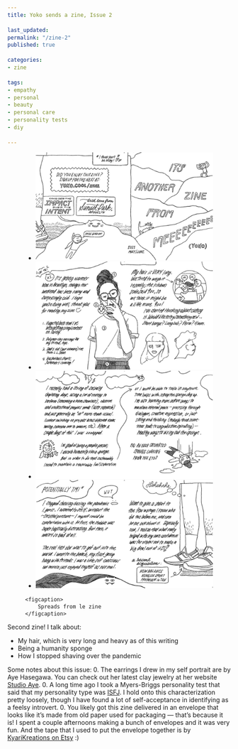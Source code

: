 ```yaml
---
title: Yoko sends a zine, Issue 2

last_updated: 
permalink: "/zine-2"
published: true

categories:
- zine

tags:
- empathy
- personal
- beauty
- personal care
- personality tests
- diy

---
```

<figure>
    <ul id="zine-2" class="slideshow"><!-- Need to give slideshows their own ids to use multiple in one page -->
        <li class="slide"><img src="/assets/images/2021-06-13-cover.jpg" alt="A jpg export of the front and back cover. The front says: It’s another zine from meeeeeeeeee (Yoko). The back says: Consider the impact over the intent. There is a drawing of me hugging a blobby cat." /></li>
        <li class="slide"><img src="/assets/images/2021-06-13-1.jpg" alt="A jpg export of the first spread. I talk about my hair. There is a funny drawing of me and Kevin in the kitchen trying to use a kitchen scale to weigh my hair lol" /></li>
        <li class="slide"><img src="/assets/images/2021-06-13-2.jpg" alt="A jpg export of the second spread. I talk about being socially tapped. There is a drawing of me lying on the ground with tears coming out of my eyes labeled: Fig. An oversaturated sponge leaks from the eyes." /></li>
        <li class="slide"><img src="/assets/images/2021-06-13-3.jpg" alt="A jpg export of the third spread. I talk about how I stopped shaving my legs, and there’s a drawing of my hairy legs wearing a new pair of New Balances I bought over the summer. Bonus fact for this black and white zine: the sneakers are tan!" /></li>
    </ul>

    <figcaption>
        Spreads from le zine
    </figcaption>

</figure>

Second zine! I talk about:
- My hair, which is very long and heavy as of this writing
- Being a humanity sponge
- How I stopped shaving over the pandemic

Some notes about this issue:
0. The earrings I drew in my self portrait are by Aye Hasegawa. You can check out her latest clay jewelry at her website [Studio Aye](https://studioaye.com/).
0. A long time ago I took a Myers-Briggs personality test that said that my personality type was [ISFJ](https://www.16personalities.com/isfj-personality). I hold onto this characterization pretty loosely, though I have found a lot of self-acceptance in identifying as a feelsy introvert.
0. You likely got this zine delivered in an envelope that looks like it’s made from old paper used for packaging — that’s because it is! I spent a couple afternoons making a bunch of envelopes and it was very fun. And the tape that I used to put the envelope together is by [KyariKreations on Etsy](https://www.etsy.com/shop/KyariKreations) :)